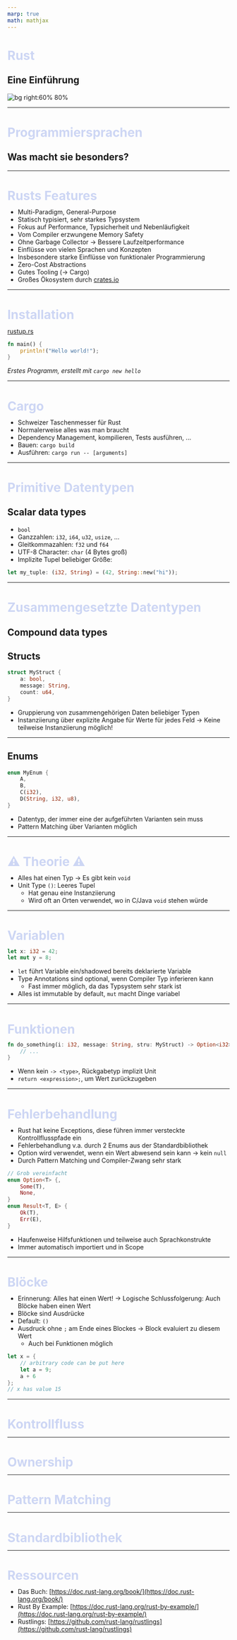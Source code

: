 ```yaml
---
marp: true
math: mathjax
---
```

<style>
section {
  background: #1e1e2e;
  color: #cdd6f4;
}
h1 {
  color: #cdd6f4;
  font-size: 200%;
  margin-bottom: -.1em;
}
</style>

# Rust
## Eine Einführung

![bg right:60% 80%](https://upload.wikimedia.org/wikipedia/commons/0/0f/Original_Ferris.svg)

---
# Programmiersprachen
## Was macht sie besonders?

---
# Rusts Features
- Multi-Paradigm, General-Purpose
- Statisch typisiert, sehr starkes Typsystem
- Fokus auf Performance, Typsicherheit und Nebenläufigkeit
- Vom Compiler erzwungene Memory Safety
- Ohne Garbage Collector $\to$ Bessere Laufzeitperformance
- Einflüsse von vielen Sprachen und Konzepten
- Insbesondere starke Einflüsse von funktionaler Programmierung
- Zero-Cost Abstractions
- Gutes Tooling ($\to$ Cargo)
- Großes Ökosystem durch [crates.io](https://crates.io)

---
# Installation
[rustup.rs](https://rustup.rs)
```rust
fn main() {
    println!("Hello world!");
}
```
*Erstes Programm, erstellt mit `cargo new hello`*

---
# Cargo
- Schweizer Taschenmesser für Rust
- Normalerweise alles was man braucht
- Dependency Management, kompilieren, Tests ausführen, ...
- Bauen: `cargo build`
- Ausführen: `cargo run -- [arguments]`

---
# Primitive Datentypen
## Scalar data types
- `bool`
- Ganzzahlen: `i32`, `i64`, `u32`, `usize`, ...
- Gleitkommazahlen: `f32` und `f64`
- UTF-8 Character: `char` (4 Bytes groß)
- Implizite Tupel beliebiger Größe:
```rust
let my_tuple: (i32, String) = (42, String::new("hi"));
```

---
# Zusammengesetzte Datentypen
## Compound data types
## Structs
```rust
struct MyStruct {
    a: bool,
    message: String,
    count: u64,
}
```
- Gruppierung von zusammengehörigen Daten beliebiger Typen
- Instanziierung über explizite Angabe für Werte für jedes Feld
  $\to$ Keine teilweise Instanziierung möglich!

---
## Enums
```rust
enum MyEnum {
    A,
    B,
    C(i32),
    D(String, i32, u8),
}
```
- Datentyp, der immer eine der aufgeführten Varianten sein muss
- Pattern Matching über Varianten möglich

---
# :warning: Theorie :warning:
- Alles hat einen Typ $\to$ Es gibt kein `void`
- Unit Type `()`: Leeres Tupel
  - Hat genau eine Instanziierung
  - Wird oft an Orten verwendet, wo in C/Java `void` stehen würde

---
# Variablen
```rust
let x: i32 = 42;
let mut y = 8;
```
- `let` führt Variable ein/shadowed bereits deklarierte Variable
- Type Annotations sind optional, wenn Compiler Typ inferieren kann
  - Fast immer möglich, da das Typsystem sehr stark ist
- Alles ist immutable by default, `mut` macht Dinge variabel

---
# Funktionen
```rust
fn do_something(i: i32, message: String, stru: MyStruct) -> Option<i32> {
    // ...
}
```
- Wenn kein `-> <type>`, Rückgabetyp implizit Unit
- `return <expression>;`, um Wert zurückzugeben

---
# Fehlerbehandlung
- Rust hat keine Exceptions, diese führen immer versteckte Kontrollflusspfade ein
- Fehlerbehandlung v.a. durch 2 Enums aus der Standardbibliothek
- Option wird verwendet, wenn ein Wert abwesend sein kann $\to$ kein `null`
- Durch Pattern Matching und Compiler-Zwang sehr stark
```rust
// Grob vereinfacht
enum Option<T> {,
    Some(T),
    None,
}
enum Result<T, E> {
    Ok(T),
    Err(E),
}
```
- Haufenweise Hilfsfunktionen und teilweise auch Sprachkonstrukte
- Immer automatisch importiert und in Scope

---
# Blöcke
- Erinnerung: Alles hat einen Wert!
  $\to$ Logische Schlussfolgerung: Auch Blöcke haben einen Wert
- Blöcke sind Ausdrücke
- Default: `()`
- Ausdruck ohne `;` am Ende eines Blockes $\to$ Block evaluiert zu diesem Wert
  - Auch bei Funktionen möglich
```rust
let x = {
    // arbitrary code can be put here
    let a = 9;
    a + 6
};
// x has value 15
```

---
# Kontrollfluss

---
# Ownership

---
# Pattern Matching

---
# Standardbibliothek

---
# Ressourcen
- Das Buch: [https://doc.rust-lang.org/book/](https://doc.rust-lang.org/book/)
- Rust By Example: [https://doc.rust-lang.org/rust-by-example/](https://doc.rust-lang.org/rust-by-example/)
- Rustlings: [https://github.com/rust-lang/rustlings](https://github.com/rust-lang/rustlings)
